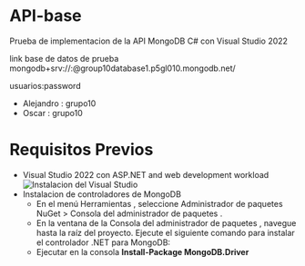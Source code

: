 
# API-base

Prueba de implementacion de la API MongoDB C# con Visual Studio 2022

link base de datos de prueba
mongodb+srv://<username>:<password>@group10database1.p5gl010.mongodb.net/

usuarios:password
- Alejandro : grupo10
- Oscar : grupo10

# Requisitos Previos
* Visual Studio 2022 con ASP.NET and web development workload
![Instalacion del Visual Studio](https://learn.microsoft.com/en-us/aspnet/core/tutorials/min-web-api/_static/asp-net-web-dev.png?view=aspnetcore-7.0)
* Instalacion de controladores de MongoDB
  * En el menú Herramientas , seleccione Administrador de paquetes NuGet > Consola del administrador de paquetes .
  * En la ventana de la Consola del administrador de paquetes , navegue hasta la raíz del proyecto. Ejecute el siguiente comando para instalar el controlador .NET para MongoDB:
  * Ejecutar en la consola **Install-Package MongoDB.Driver**
